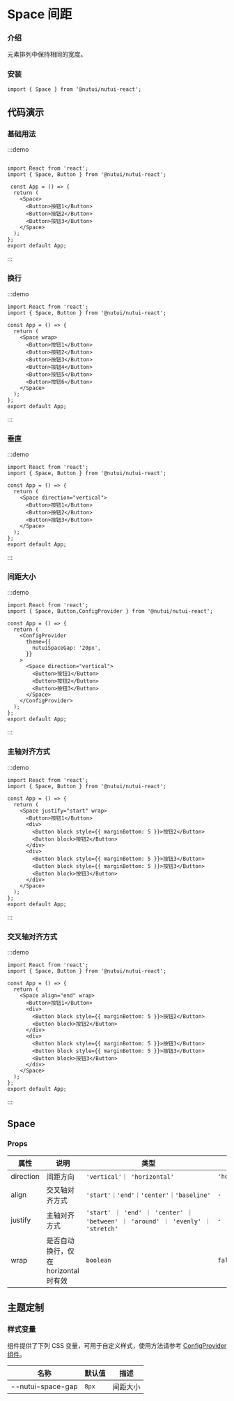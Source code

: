 # Space 间距

### 介绍

元素排列中保持相同的宽度。

### 安装

```tsx
import { Space } from '@nutui/nutui-react';
```

## 代码演示

### 基础用法

:::demo

```tsx

import React from 'react';
import { Space, Button } from '@nutui/nutui-react';

 const App = () => {
  return (
    <Space>
      <Button>按钮1</Button>
      <Button>按钮2</Button>
      <Button>按钮3</Button>
    </Space>
  );
};
export default App;

```

:::

### 换行

:::demo

```tsx
import React from 'react';
import { Space, Button } from '@nutui/nutui-react';

const App = () => {
  return (
    <Space wrap>
      <Button>按钮1</Button>
      <Button>按钮2</Button>
      <Button>按钮3</Button>
      <Button>按钮4</Button>
      <Button>按钮5</Button>
      <Button>按钮6</Button>
    </Space>
  );
};
export default App;

```

:::

### 垂直

:::demo

```tsx
import React from 'react';
import { Space, Button } from '@nutui/nutui-react';

const App = () => {
  return (
    <Space direction="vertical">
      <Button>按钮1</Button>
      <Button>按钮2</Button>
      <Button>按钮3</Button>
    </Space>
  );
};
export default App;

```

:::

### 间距大小

:::demo

```tsx
import React from 'react';
import { Space, Button,ConfigProvider } from '@nutui/nutui-react';

const App = () => {
  return (
    <ConfigProvider
      theme={{
        nutuiSpaceGap: '20px',
      }}
    >
      <Space direction="vertical">
        <Button>按钮1</Button>
        <Button>按钮2</Button>
        <Button>按钮3</Button>
      </Space>
    </ConfigProvider>
  );
};
export default App;

```

:::

### 主轴对齐方式

:::demo

```tsx
import React from 'react';
import { Space, Button } from '@nutui/nutui-react';

const App = () => {
  return (
    <Space justify="start" wrap>
      <Button>按钮1</Button>
      <div>
        <Button block style={{ marginBottom: 5 }}>按钮2</Button>
        <Button block>按钮2</Button>
      </div>
      <div>
        <Button block style={{ marginBottom: 5 }}>按钮3</Button>
        <Button block style={{ marginBottom: 5 }}>按钮3</Button>
        <Button block>按钮3</Button>
      </div>
    </Space>
  );
};
export default App;

```

:::

### 交叉轴对齐方式

:::demo

```tsx
import React from 'react';
import { Space, Button } from '@nutui/nutui-react';

const App = () => {
  return (
    <Space align="end" wrap>
      <Button>按钮1</Button>
      <div>
        <Button block style={{ marginBottom: 5 }}>按钮2</Button>
        <Button block>按钮2</Button>
      </div>
      <div>
        <Button block style={{ marginBottom: 5 }}>按钮3</Button>
        <Button block style={{ marginBottom: 5 }}>按钮3</Button>
        <Button block>按钮3</Button>
      </div>
    </Space> 
  );
};
export default App;

```

:::

## Space

### Props

| 属性 | 说明 | 类型 | 默认值 |
| --- | --- | --- | --- |
| direction | 间距方向 | `'vertical'｜ 'horizontal'` | `'horizontal'` |
| align | 交叉轴对齐方式 | `'start'｜'end'｜'center'｜'baseline'` | `-` |
| justify | 主轴对齐方式 | `'start' ｜ 'end' ｜ 'center' ｜ 'between' ｜ 'around' ｜ 'evenly' ｜ 'stretch'` | `-` |
| wrap | 是否自动换行，仅在 horizontal 时有效 | `boolean` | `false` |

## 主题定制

### 样式变量

组件提供了下列 CSS 变量，可用于自定义样式，使用方法请参考 [ConfigProvider 组件](/components/config-provider)。

| 名称 | 默认值 | 描述 |
| --- | --- | --- |
| \--nutui-space-gap | `8px` | 间距大小 |
